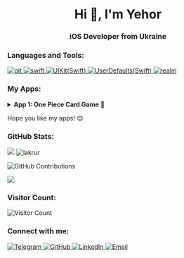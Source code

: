 <h1 align="center">Hi 👋, I'm Yehor</h1>
<h3 align="center">iOS Developer from Ukraine</h3>

<h3 align="left">Languages and Tools:</h3>
<p align="left">
  <a href="https://git-scm.com/" target="_blank" rel="noreferrer">
        <img src="https://img.shields.io/badge/git-red?style=for-the-badge&logo=git&logoColor=white" alt="git"/>
    </a>
  <a href="https://developer.apple.com/swift/" target="_blank" rel="noreferrer">
        <img src="https://img.shields.io/badge/swift-orange?style=for-the-badge&logo=swift&logoColor=white" alt="swift"/>
    </a>
    <a href="https://developer.apple.com/documentation/uikit" target="_blank" rel="noreferrer">
        <img src="https://img.shields.io/badge/UIKit-orange?style=for-the-badge&logo=swift&logoColor=white" alt="UIKit(Swift)">
    </a>
    <a href="https://developer.apple.com/documentation/foundation/userdefaults" target="_blank" rel="noreferrer">
        <img src="https://img.shields.io/badge/UserDefaults-orange?style=for-the-badge&logo=swift&logoColor=white" alt="UserDefaults(Swift)">
    </a>
    <a href="https://realm.io/" target="_blank" rel="noreferrer">
        <img src="https://img.shields.io/badge/realm-black?style=for-the-badge&logo=realm&logoColor=white" alt="realm"/>
    </a>
</p>
    <h3 align="left">My Apps:</h3>
<details>
<summary><strong>App 1: One Piece Card Game</strong> 📱</summary>
  <p>This is match game in the One Piece universe. Written in swift language using: UIKit, Realm, UserDefaults, AVFoundation. Find out more details about this app and see the code <a href="https://github.com/Lakrur/OnePieceCardGame">here.</a> </p>
</details>

<p align="left">Hope you like my apps! 😊</p>
</p>
<h3 align="left">GitHub Stats:</h3>
<p>
  <img src="https://github-readme-stats.vercel.app/api?username=lakrur&show_icons=true&theme=tokyonight&border_color=61dafb&hide_border=true" />
   <img src="https://github-readme-streak-stats.herokuapp.com/?user=lakrur&theme=tokyonight&border=61dafb&hide_border=true" alt="lakrur" />
</p>
<p align="left">
    <img src="https://github-profile-trophy.vercel.app/?username=Lakrur&theme=onedark" alt="GitHub Contributions">
</p>
<p align="left">
    <img src="https://github-readme-stats.vercel.app/api/top-langs/?username=Lakrur&theme=tokyonight&layout=compact">
</p>
<h3 align="left">Visitor Count:</h3>
<p align="left">
  <img src="https://profile-counter.glitch.me/Lakrur/count.svg" alt="Visitor Count">
</p>

<h3 align="left">Connect with me:</h3>
<p align="left">
   <a href="https://t.me/lakrur" target="_blank" rel="noreferrer">
        <img alt="Telegram" src="https://img.shields.io/badge/Telegram-lakrur-blue?style=flat-square&logo=telegram&logoColor=white">
    </a>
    <a href="https://github.com/Lakrur" target="_blank" rel="noreferrer">
        <img alt="GitHub" src="https://img.shields.io/badge/GitHub-Lakrur-blue?style=flat-square&logo=github&logoColor=white">
    </a>
    <a href="https://www.linkedin.com/in/yehor-krupiei-0a7965267/" target="_blank" rel="noreferrer">
        <img alt="LinkedIn" src="https://img.shields.io/badge/LinkedIn-Yehor%20Krupiei-blue?style=flat-square&logo=linkedin&logoColor=white">
    </a>
    <a href="mailto:yehorkrupiei@gmail.com">
        <img alt="Email" src="https://img.shields.io/badge/Email-yehorkrupiei@gmail.com-red?style=flat-square&logo=gmail&logoColor=white">
    </a>
</p>
